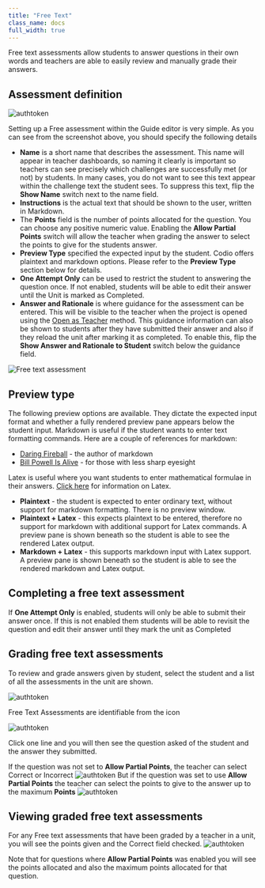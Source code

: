 ```yaml
---
title: "Free Text"
class_name: docs
full_width: true
---
```


Free text assessments allow students to answer questions in their own words and teachers are able to easily review and manually grade their answers.

## Assessment definition

<img alt="authtoken" src="/img/docs/guides/assessment_free.png" class="simple"/>

Setting up a Free assessment within the Guide editor is very simple. As you can see from the screenshot above, you should specify the following details

- **Name** is a short name that describes the assessment. This name will appear in teacher dashboards, so naming it clearly is important so teachers can see precisely which challenges are successfully met (or not) by students. In many cases, you do not want to see this text appear within the challenge text the student sees. To suppress this text, flip the **Show Name** switch next to the name field.
- **Instructions** is the actual text that should be shown to the user, written in Markdown.
- The **Points** field is the number of points allocated for the question. You can choose any positive numeric value. Enabling the **Allow Partial Points** switch will allow the teacher when grading the answer to select the points to give for the students answer.
- **Preview Type** specified the expected input by the student. Codio offers plaintext and markdown options. Please refer to the **Preview Type** section below for details.
- **One Attempt Only** can be used to restrict the student to answering the question once. If not enabled, students will be able to edit their answer until the Unit is marked as Completed.
- **Answer and Rationale** is where guidance for the assessment can be entered. This will be visible to the teacher when the project is opened using the [Open as Teacher](/docs/classes/unitmanagement/teachersolutions) method. This guidance information can also be shown to students after they have submitted their answer and also if they reload the unit after marking it as completed. To enable this, flip the **Show Answer and Rationale to Student** switch below the guidance field.


<img alt="Free text assessment" src="/img/docs/guides/assessment_free.png" class="simple"/>

## Preview type
The following preview options are available. They dictate the expected input format and whether a fully rendered preview pane appears below the student input. Markdown is useful if the student wants to enter text formatting commands. 
Here are a couple of references for markdown:

- [Daring Fireball](http://daringfireball.net/projects/markdown/basics) - the author of markdown
- [Bill Powell Is Alive](http://billpowellisalive.com/blog/markdown-syntax) - for those with less sharp eyesight

Latex is useful where you want students to enter mathematical formulae in their answers. [Click here](/docs/content/authoring/page-edit/latex/) for information on Latex.

- **Plaintext** - the student is expected to enter ordinary text, without support for markdown formatting. There is no preview window.
- **Plaintext + Latex** - this expects plaintext to be entered, therefore no support for markdown with additional support for Latex commands. A preview pane is shown beneath so the student is able to see the rendered Latex output. 
- **Markdown + Latex** - this supports markdown input with Latex support. A preview pane is shown beneath so the student is able to see the rendered markdown and Latex output.

## Completing a free text assessment
If **One Attempt Only** is enabled, students will only be able to submit their answer once. If this is not enabled them students will be able to revisit the question and edit their answer until they mark the unit as Completed

<a name="grading-free"></a>
## Grading free text assessments

To review and grade answers given by student, select the student and a list of all the assessments in the unit are shown.

<img alt="authtoken" src="/img/docs/guides/freetext-grading.png" class="simple"/>

Free Text Assessments are identifiable from the icon

<img alt="authtoken" src="/img/docs/guides/freetexticon.png" class="simple"/>

Click one line and you will then see the question asked of the student and the answer they submitted.

If the question was not set to **Allow Partial Points**, the teacher can select Correct or Incorrect
<img alt="authtoken" src="/img/docs/guides/notpartial.png" class="simple"/>
But if the question was set to use **Allow Partial Points** the teacher can select the points to give to the answer up to the maximum **Points** 
<img alt="authtoken" src="/img/docs/guides/partial.png" class="simple"/>

## Viewing graded free text assessments

For any Free text assessments that have been graded by a teacher in a unit, you will see the points given and the Correct field checked.
<img alt="authtoken" src="/img/docs/guides/freetextanswer.png" class="simple"/>

Note that for questions where **Allow Partial Points** was enabled you will see the points allocated and also the maximum points allocated for that question.
